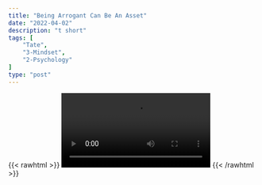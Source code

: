 ```yaml
---
title: "Being Arrogant Can Be An Asset"
date: "2022-04-02"
description: "t short"
tags: [
    "Tate",
    "3-Mindset",
    "2-Psychology"
]
type: "post"
---
```

{{< rawhtml >}}
    <video width="auto" height="auto" controls>
        <source src="https://clips.dev00ps.com/Tate/WHAT%20I%20RESPECT%20THE%20MOST%20IN%20OTHER%20PEOPLE%20motivateyourself%20respectyourself.mp4" type="video/mp4"> 
    </video>
{{< /rawhtml >}}